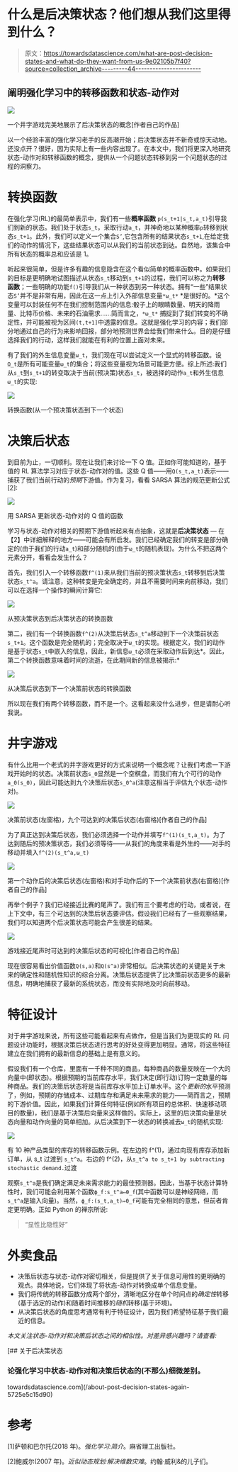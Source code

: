 # 什么是后决策状态？他们想从我们这里得到什么？

> 原文：<https://towardsdatascience.com/what-are-post-decision-states-and-what-do-they-want-from-us-9e02105b7f40?source=collection_archive---------44----------------------->

## 阐明强化学习中的转移函数和状态-动作对

![](img/4a86673419ebf2fa4c6aac1b28fd24d1.png)

一个井字游戏完美地展示了后决策状态的概念[作者自己的作品]

以一个经验丰富的强化学习老手的反高潮开始；后决策状态并不新奇或惊天动地。还没点开？很好，因为实际上有一些内容出现了。在本文中，我们将更深入地研究状态-动作对和转移函数的概念，提供从一个问题状态转移到另一个问题状态的过程的洞察力。

# 转换函数

在强化学习(RL)的最简单表示中，我们有一些**概率函数** `p(s_t+1|s_t,a_t)`引导我们到新的状态。我们处于状态`s_t`，采取行动`a_t`，并神奇地以某种概率`p`转移到状态`s_t+1`。此外，我们可以定义一个集合`S’`,它包含所有的结果状态`s_t+1`,在给定我们的动作的情况下，这些结果状态可以从我们的当前状态到达。自然地，该集合中所有状态的概率总和应该是 1。

听起来很简单，但是许多有趣的信息隐含在这个看似简单的概率函数中。如果我们的目标是更明确地试图描述从状态`s_t`移动到`s_t+1`的过程，我们可以称之为**转移函数**；一些明确的功能`f()`引导我们从一种状态到另一种状态。拥有“一些”结果状态`S’`并不是非常有用，因此在这一点上引入外部信息变量`*ω_t*` *是很好的。*这个变量可以封装任何不在我们控制范围内的信息:骰子上的眼睛数量、明天的降雨量、比特币价格、未来的石油需求……简而言之，`*ω_t*` 捕捉到了我们转变的不确定性，并可能被视为区间`(t,t+1]`中透露的信息。这就是强化学习的内容；我们部分地通过自己的行为来影响回报，部分地预测世界会给我们带来什么。目的是仔细选择我们的行动，这样我们就能在有利的位置上面对未来。

有了我们的外生信息变量`ω_t`，我们现在可以尝试定义一个显式的转移函数。设`Ω_t`是所有可能变量`ω_t`的集合；将这些变量视为场景可能更方便。综上所述:我们从`s_t`到`s_t+1`的转变取决于当前(预决策)状态`s_t`，被选择的动作`a_t`和外生信息`ω_t`的实现:

![](img/b424650f0a3db479adfa916d52a360c6.png)

转换函数(从一个预决策状态到下一个状态)

# 决策后状态

到目前为止，一切顺利。现在让我们来讨论一下 Q 值。正如你可能知道的，基于值的 RL 算法学习对应于状态-动作对的值。这些 Q 值——用`Q(s_t,a_t)`表示——捕获了我们当前行动的*预期*下游值。作为复习，看看 SARSA 算法的规范更新公式[2]:

![](img/a6145a5220dab0e567580f2b6f80f140.png)

用 SARSA 更新状态-动作对的 Q 值的函数

学习与状态-动作对相关的预期下游值听起来有点抽象，这就是**后决策状态** — 在【2】中详细解释的地方——可能会有所启发。我们已经确定我们的转变是部分确定的(由于我们的行动`a_t`)和部分随机的(由于`ω_t`的随机表现)。为什么不把这两个元素分开，看看会发生什么？

首先，我们引入一个转移函数`f^(1)`来从我们当前的预决策状态`s_t`转移到后决策状态`s_t^a`。请注意，这种转变是完全确定的，并且不需要时间来向前移动，我们可以在选择一个操作的瞬间计算它:

![](img/c0e542a858a652824f9dfdad0eaed6cc.png)

从预决策状态到后决策状态的转换函数

第二，我们有一个转换函数`f^(2)`从决策后状态`s_t^a`移动到下一个决策前状态`s_t+1`。这个函数是完全随机的；完全取决于`ω_t`的实现。根据定义，我们的动作是基于状态`s_t`中嵌入的信息，因此，新信息`ω_t`必须在采取动作后到达*。因此，第二个转换函数意味着时间的流逝，在此期间新的信息被揭示:*

![](img/eaa78d1f724dc03806207ec0386c4ab1.png)

从决策后状态到下一个决策前状态的转换函数

所以现在我们有两个转移函数，而不是一个。这看起来没什么进步，但是请耐心听我说。

# 井字游戏

有什么比用一个老式的井字游戏更好的方式来说明一个概念呢？让我们考虑一下游戏开始时的状态。决策前状态`s_0`显然是一个空棋盘，而我们有九个可行的动作`a_0(s_0)`，因此可能达到九个决策后状态`s_0^a`(注意这相当于评估九个状态-动作对)。

![](img/a4269ced62f1d0a45314dff094057bf6.png)

决策前状态(左窗格)，九个可达到的决策后状态(右窗格)[作者自己的作品]

为了真正达到决策后状态，我们必须选择一个动作并填写`f^(1)(s_t,a_t)`。为了达到随后的预决策状态，我们必须等待——从我们的角度来看是外生的——对手的移动并填入`f^(2)(s_t^a,ω_t)`

![](img/4a86673419ebf2fa4c6aac1b28fd24d1.png)

第一个动作后的决策后状态(左窗格)和对手动作后的下一个决策前状态(右窗格)[作者自己的作品]

再举个例子？我们已经接近比赛的尾声了。我们有三个要考虑的行动，或者说，在上下文中，有三个可达到的决策后状态要评估。假设我们已经有了一些观察结果，我们可以知道两个后决策状态可能会产生很差的结果。

![](img/d0eaf6e6b0a750e0824296d232009fcb.png)

游戏接近尾声时可达到的决策后状态的可视化[作者自己的作品]

现在很容易看出价值函数`Q(s,a)`和`Q(s^a)`非常相似。后决策状态的关键是关于未来的确定性和随机性知识的综合分离。决策后状态提供了比决策前状态更多的最新信息，明确地捕获了最新的系统状态，而没有实际地及时向前移动。

# 特征设计

对于井字游戏来说，所有这些可能看起来有点做作，但是当我们为更现实的 RL 问题设计功能时，根据决策后状态进行思考的好处变得更加明显。通常，将这些特征建立在我们拥有的最新信息的基础上是有意义的。

假设我们有一个仓库，里面有一千种不同的商品，每种商品的数量反映在一个大的向量中(即状态)。根据预期的当前库存水平，我们决定(即行动)订购一定数量的每种商品。我们的决策后状态将是当前库存水平加上订单水平。这个*更新的*水平预测了，例如，预期的存储成本、过期库存和满足未来需求的能力——简而言之，预期的下游价值。因此，如果我们计算任何特征(例如所有项目的总体积、快速移动项目的数量)，我们是基于决策后向量来这样做的。实际上，这里的后决策向量是状态向量和动作向量的简单相加。从后决策到下一状态的转换减去`ω_t`的随机实现:

![](img/4df89ae0c31edf19979ae8aa121f93de.png)

有 10 种产品类型的库存的转移函数示例。在左边的 f^(1)，通过向现有库存添加新订单，从 s_t 过渡到 `s_t^a`。右边的 f^(2)，从`s_t^a to s_t+1 by subtracting stochastic demand.`过渡

观察`s_t^a`是我们确定满足未来需求能力的最佳预测器。因此，当基于状态计算特性时，我们可能会利用某个函数`ϕ_f:s_t^a↦θ_f`(其中函数可以是神经网络，而`s_t^a`是输入向量)。当然，`ϕ_f:(s_t,a_t)↦θ_f`可能有完全相同的意思，但前者肯定更明确。正如 Python 的禅宗所说:

> “显性比隐性好”

# 外卖食品

*   决策后状态与状态-动作对密切相关，但是提供了关于信息可用性的更明确的观点。具体地说，它们体现了将状态-动作对转换成单个信息变量。
*   我们将传统的转移函数分成两个部分，清晰地区分在单个时间点的*确定性*转移(基于选定的动作)和随着时间推移的*随机*转移(基于环境)。
*   从决策后状态的角度思考通常有利于特征设计，因为我们希望特征基于我们最近的信息。

*本文关注状态-动作对和决策后状态之间的相似性。对差异感兴趣吗？请查看:*

[](/about-post-decision-states-again-5725e5c15d90) [## 关于后决策状态

### 论强化学习中状态-动作对和决策后状态的(不那么)细微差别。

towardsdatascience.com](/about-post-decision-states-again-5725e5c15d90) 

# 参考

[1]萨顿和巴尔托(2018 年)。*强化学习:简介*。麻省理工出版社。

[2]鲍威尔(2007 年)。*近似动态规划:解决维数灾难*。约翰·威利&的儿子们。